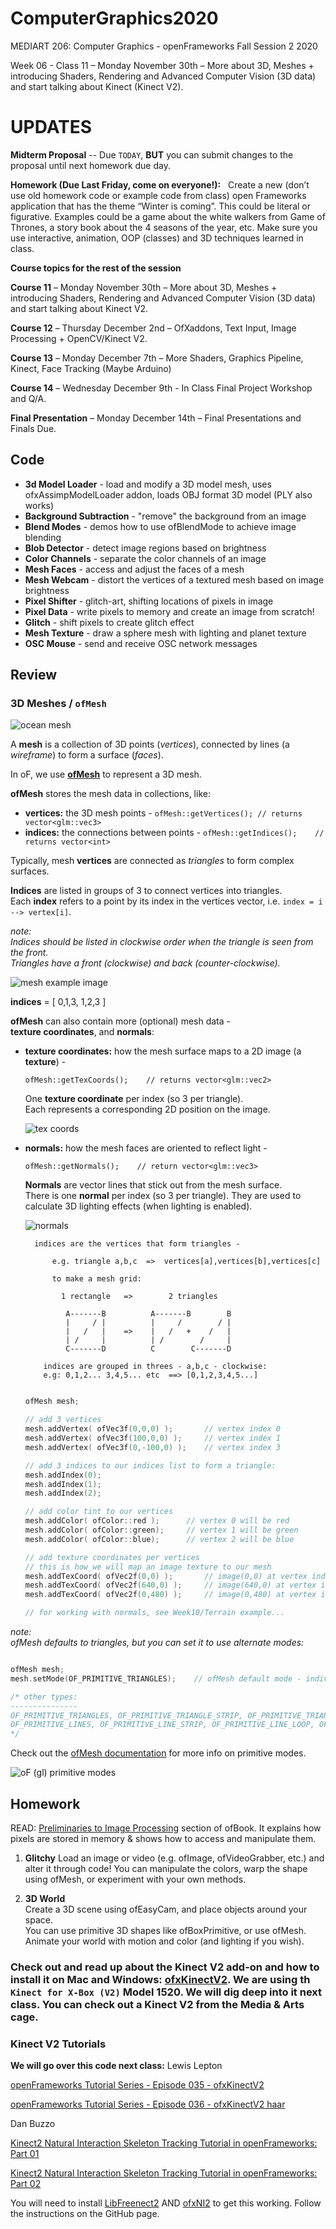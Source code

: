 # ComputerGraphics2020

MEDIART 206: Computer Graphics - openFrameworks
Fall Session 2 2020  

Week 06 - Class 11 – Monday November 30th – More about 3D, Meshes + introducing Shaders, Rendering and Advanced Computer Vision (3D data) and start talking about Kinect (Kinect V2).

# UPDATES

**Midterm Proposal** -- Due  ```TODAY```, **BUT** you can submit changes to the proposal until next homework due day.

**Homework (Due Last Friday, come on everyone!):**
 
Create a new (don’t use old homework code or example code from class) open Frameworks application that has the theme “Winter is coming”. This could be literal or figurative. Examples could be a game about the white walkers from Game of Thrones, a story book about the 4 seasons of the year, etc. Make sure you use interactive, animation, OOP (classes) and 3D techniques learned in class.

**Course topics for the rest of the session**

**Course 11** – Monday November 30th – More about 3D, Meshes + introducing Shaders, Rendering and Advanced Computer Vision (3D data) and start talking about Kinect V2.

**Course 12** – Thursday December 2nd – OfXaddons, Text Input, Image Processing + OpenCV/Kinect V2.

**Course 13** – Monday December 7th – More Shaders, Graphics Pipeline, Kinect, Face Tracking (Maybe Arduino)

**Course 14** – Wednesday December 9th - In Class Final Project Workshop and Q/A.

**Final Presentation** – Monday December 14th – Final Presentations and Finals Due.

## Code

 - **3d Model Loader**  - load and modify a 3D model mesh, uses ofxAssimpModelLoader addon, loads OBJ format 3D model (PLY also works)
- **Background Subtraction**  - "remove" the background from an image
- **Blend Modes**  - demos how to use ofBlendMode to achieve image blending
- **Blob Detector**  - detect image regions based on brightness
- **Color Channels** - separate the color channels of an image
- **Mesh Faces** - access and adjust the faces of a mesh
- **Mesh Webcam** - distort the vertices of a textured mesh based on image brightness
- **Pixel Shifter** - glitch-art, shifting locations of pixels in image
- **Pixel Data** - write pixels to memory and create an image from scratch!
- **Glitch** - shift pixels to create glitch effect
- **Mesh Texture** -  draw a sphere mesh with lighting and planet texture
- **OSC Mouse** - send and receive OSC network messages

## Review

### 3D Meshes / `ofMesh`

![ocean mesh](https://www.keithlantz.net/wp-content/uploads/2011/10/waves_dft_lines.jpg)

A **mesh** is a collection of 3D points (_vertices_), connected by lines (a _wireframe_) to form a surface (_faces_).  

In oF, we use **[ofMesh](https://openframeworks.cc/documentation/3d/ofMesh)** to represent a 3D mesh. 

**ofMesh** stores the mesh data in collections, like:

  - **vertices:** the 3D mesh points - `ofMesh::getVertices(); // returns vector<glm::vec3>`
  - **indices:** the connections between points - `ofMesh::getIndices();    // returns vector<int>`

Typically, mesh **vertices** are connected as _triangles_ to form complex surfaces.

**Indices** are listed in groups of 3 to connect vertices into triangles.  
Each **index** refers to a point by its index in the vertices vector, i.e. `index = i --> vertex[i]`.  

_note:  
Indices should be listed in clockwise order when the triangle is seen from the front.  
Triangles have a front (clockwise) and back (counter-clockwise)._

![mesh example image](square_mesh_triangles.png)

**indices** = [ 0,1,3, 1,2,3 ]


**ofMesh** can also contain more (optional) mesh data -  
**texture coordinates**, and **normals**:  

  - **texture coordinates:** how the mesh surface maps to a 2D image (a **texture**) -  

    `ofMesh::getTexCoords();    // returns vector<glm::vec2>`
    
    One **texture coordinate** per index (so 3 per triangle).  
    Each represents a corresponding 2D position on the image.

    ![tex coords](http://www.c-jump.com/bcc/common/Talk3/OpenGL/Wk07_texture/const_images/texturemapping.png)

  - **normals:** how the mesh faces are oriented to reflect light -  

      `ofMesh::getNormals();    // return vector<glm::vec3>` 

    **Normals** are vector lines that stick out from the mesh surface.  
    There is one **normal** per index (so 3 per triangle).
    They are used to calculate 3D lighting effects (when lighting is enabled).

    ![normals](normals.png)
    
    ```
      indices are the vertices that form triangles -

          e.g. triangle a,b,c  =>  vertices[a],vertices[b],vertices[c]

          to make a mesh grid:

            1 rectangle   =>        2 triangles

             A-------B          A-------B        B
             |     / |          |     /        / |
             |   /   |    =>    |   /   +    /   |
             | /     |          | /        /     |
             C-------D          C        C-------D

        indices are grouped in threes - a,b,c - clockwise:
        e.g: 0,1,2... 3,4,5... etc  ==> [0,1,2,3,4,5...]
        
    ```

    ```c++
    ofMesh mesh;

    // add 3 vertices
    mesh.addVertex( ofVec3f(0,0,0) );       // vertex index 0
    mesh.addVertex( ofVec3f(100,0,0) );     // vertex index 1
    mesh.addVertex( ofVec3f(0,-100,0) );    // vertex index 3

    // add 3 indices to our indices list to form a triangle:
    mesh.addIndex(0);
    mesh.addIndex(1);
    mesh.addIndex(2);

    // add color tint to our vertices
    mesh.addColor( ofColor::red );      // vertex 0 will be red
    mesh.addColor( ofColor::green);     // vertex 1 will be green
    mesh.addColor( ofColor::blue);      // vertex 2 will be blue

    // add texture coordinates per vertices
    // this is how we will map an image texture to our mesh
    mesh.addTexCoord( ofVec2f(0,0) );       // image(0,0) at vertex index 0
    mesh.addTexCoord( ofVec2f(640,0) );     // image(640,0) at vertex index 1
    mesh.addTexCoord( ofVec2f(0,480) );     // image(0,480) at vertex index 2

    // for working with normals, see Week10/Terrain example...

    ```

_note:  
ofMesh defaults to triangles, but you can set it to use alternate modes:_

```c++

ofMesh mesh;
mesh.setMode(OF_PRIMITIVE_TRIANGLES);    // ofMesh default mode - individual triangles

/* other types:
---------------
OF_PRIMITIVE_TRIANGLES, OF_PRIMITIVE_TRIANGLE_STRIP, OF_PRIMITIVE_TRIANGLE_FAN, 
OF_PRIMITIVE_LINES, OF_PRIMITIVE_LINE_STRIP, OF_PRIMITIVE_LINE_LOOP, OF_PRIMITIVE_POINTS
*/
```
Check out the [ofMesh documentation](https://openframeworks.cc/documentation/3d/ofMesh/) for more info on primitive modes.

![oF (gl) primitive modes](of_primitive_modes.png)


## Homework

READ:  [Preliminaries to Image Processing](http://openframeworks.cc/ofBook/chapters/image_processing_computer_vision.html#preliminariestoimageprocessing) section of ofBook.  It explains how pixels are stored in memory & shows how to access and manipulate them.

1.  **Glitchy**
  Load an image or video (e.g. ofImage, ofVideoGrabber, etc.) and alter it through code! You can manipulate the colors, warp the shape using ofMesh, or experiment with your own methods.

2.  **3D World**  
  Create a 3D scene using ofEasyCam, and place objects around your space.  
  You can use primitive 3D shapes like ofBoxPrimitive, or use ofMesh.  
  Animate your world with motion and color (and lighting if you wish).


### Check out and read up about the Kinect V2 add-on and how to install it on Mac and Windows: [ofxKinectV2](https://github.com/ofTheo/ofxKinectV2). We are using th ```Kinect for X-Box (V2)``` Model 1520. We will dig deep into it next class. You can check out a Kinect V2 from the Media & Arts cage.


### Kinect V2 Tutorials

**We will go over this code next class:**
Lewis Lepton

[openFrameworks Tutorial Series - Episode 035 - ofxKinectV2](https://www.youtube.com/watch?v=yeBcKppa9UM)

[openFrameworks Tutorial Series - Episode 036 - ofxKinectV2 haar](https://youtu.be/YCduMQTZq_w)

Dan Buzzo

[Kinect2 Natural Interaction Skeleton Tracking Tutorial in openFrameworks: Part 01](https://www.youtube.com/watch?v=HF74L-DvCUE)

[Kinect2 Natural Interaction Skeleton Tracking Tutorial in openFrameworks: Part 02](https://www.youtube.com/watch?v=Hn_onMOUcno)

You will need to install [LibFreenect2](https://github.com/OpenKinect/libfreenect2/) AND [ofxNI2](https://github.com/roymacdonald/ofxNI2 ) to get this working. Follow the instructions on the GitHub page. 


